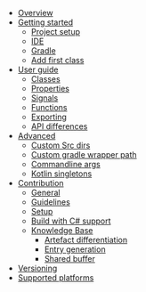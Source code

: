 * [Overview](src/doc/index.md)
* [Getting started]()
    * [Project setup](src/doc/getting-started/project-setup.md)
    * [IDE](src/doc/getting-started/ide.md)
    * [Gradle](src/doc/getting-started/gradle.md)
    * [Add first class](src/doc/getting-started/add-first-class.md)
* [User guide]()
    * [Classes](src/doc/user-guide/classes.md)
    * [Properties](src/doc/user-guide/properties.md)
    * [Signals](src/doc/user-guide/signals.md)
    * [Functions](src/doc/user-guide/functions.md)
    * [Exporting](src/doc/user-guide/exporting.md)
    * [API differences](src/doc/user-guide/api-differences.md)
* [Advanced]()
    * [Custom Src dirs](src/doc/advanced/custom-src-dirs.md)
    * [Custom gradle wrapper path](src/doc/advanced/custom_gradle_wrapper_path.md)
    * [Commandline args](src/doc/advanced/commandline-args.md)
	* [Kotlin singletons](src/doc/advanced/kotlin-singleton.md)
* [Contribution]()
    * [General](src/doc/contribution/general.md)
    * [Guidelines](src/doc/contribution/guidelines.md)
    * [Setup](src/doc/contribution/setup.md)
	* [Build with C# support](src/doc/contribution/build-with-csharp-support.md)
    * [Knowledge Base]()
        * [Artefact differentiation](src/doc/contribution/knowledge-base/artefact-differentiation.md)
        * [Entry generation](src/doc/contribution/knowledge-base/entry-generation.md)
		* [Shared buffer](src/doc/contribution/knowledge-base/shared-buffer.md)
* [Versioning](src/doc/versioning.md)
* [Supported platforms](src/doc/supported-platforms.md)